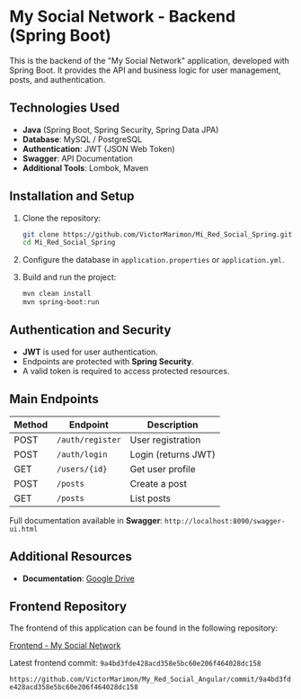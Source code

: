 # My Social Network - Backend (Spring Boot)

This is the backend of the "My Social Network" application, developed with Spring Boot. It provides the API and business logic for user management, posts, and authentication.

## Technologies Used

- **Java** (Spring Boot, Spring Security, Spring Data JPA)
- **Database**: MySQL / PostgreSQL
- **Authentication**: JWT (JSON Web Token)
- **Swagger**: API Documentation
- **Additional Tools**: Lombok, Maven

## Installation and Setup

1. Clone the repository:
   ```sh
   git clone https://github.com/VictorMarimon/Mi_Red_Social_Spring.git
   cd Mi_Red_Social_Spring
   ```

2. Configure the database in `application.properties` or `application.yml`.

3. Build and run the project:
   ```sh
   mvn clean install
   mvn spring-boot:run
   ```

## Authentication and Security

- **JWT** is used for user authentication.
- Endpoints are protected with **Spring Security**.
- A valid token is required to access protected resources.

## Main Endpoints

| Method  | Endpoint          | Description |
|---------|------------------|-------------|
| POST    | `/auth/register` | User registration |
| POST    | `/auth/login`    | Login (returns JWT) |
| GET     | `/users/{id}`    | Get user profile |
| POST    | `/posts`         | Create a post |
| GET     | `/posts`         | List posts |

Full documentation available in **Swagger**: `http://localhost:8090/swagger-ui.html`

## Additional Resources

- **Documentation**: [Google Drive](https://drive.google.com/drive/folders/1QhANkOpZDCjecvZfWAJHRQeKDBZeADM4?usp=sharing)

## Frontend Repository

The frontend of this application can be found in the following repository:

[Frontend - My Social Network](https://github.com/VictorMarimon/My_Red_Social_Angular)

Latest frontend commit: `9a4bd3fde428acd358e5bc60e206f464028dc158`

`https://github.com/VictorMarimon/My_Red_Social_Angular/commit/9a4bd3fde428acd358e5bc60e206f464028dc158`

